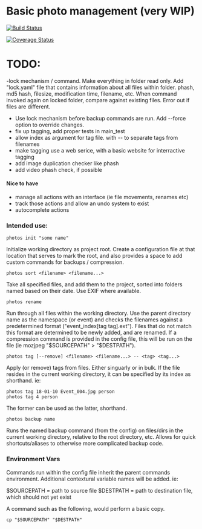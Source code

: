 # Basic photo management (very WIP)

[![Build Status](https://travis-ci.org/internetimagery/photos.svg?branch=master)](https://travis-ci.org/internetimagery/photos)

[![Coverage Status](https://coveralls.io/repos/github/internetimagery/photos/badge.svg?branch=master)](https://coveralls.io/github/internetimagery/photos?branch=master)

# TODO:


-lock mechanism / command. Make everything in folder read only. Add "lock.yaml" file that contains information about all files
within folder. phash, md5 hash, filesize, modification time, filename, etc. When command invoked again on locked folder, compare against existing files. Error out if files are different.
- Use lock mechanism before backup commands are run. Add --force option to override changes.
- fix up tagging, add proper tests in main_test
- allow index as argument for tag file. with -- to separate tags from filenames
- make tagging use a web serice, with a basic website for interractive tagging
- add image duplication checker like phash
- add video phash check, if possible

#### Nice to have
- manage all actions with an interface (ie file movements, renames etc)
- track those actions and allow an undo system to exist
- autocomplete actions

### Intended use:

```
photos init "some name"
```

Initialize working directory as project root. Create a configuration file at that location that serves to mark the root, and also provides a space to add custom commands for backups / compression.

```
photos sort <filename> <filename...>
```

Take all specified files, and add them to the project, sorted into folders named based on their date. Use EXIF where available.

```
photos rename
```

Run through all files within the working directory.
Use the parent directory name as the namespace (or event) and checks the filenames against a predetermined format ("event_index[tag tag].ext"). Files that do not match this format are determined to be newly added, and are renamed. If a compression command is provided in the config file, this will be run on the file (ie mozjpeg "$SOURCEPATH" > "$DESTPATH").

```
photos tag [--remove] <filename> <filename...> -- <tag> <tag...>
```

Apply (or remove) tags from files. Either singuarly or in bulk.
If the file resides in the current working directory, it can be specified by its index as shorthand. ie:

```
photos tag 18-01-10 Event_004.jpg person
photos tag 4 person
```

The former can be used as the latter, shorthand.


```
photos backup name
```

Runs the named backup command (from the config) on files/dirs in the current working directory, relative to the root directory, etc. Allows for quick shortcuts/aliases to otherwise more complicated backup code.

### Environment Vars

Commands run within the config file inherit the parent commands environment. Additional contextural variable names will be added. ie:

$SOURCEPATH = path to source file
$DESTPATH = path to destination file, which should not yet exist

A command such as the following, would perform a basic copy.

```
cp "$SOURCEPATH" "$DESTPATH"
```
